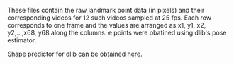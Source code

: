 These files contain the raw landmark point data (in pixels) and their corresponding videos for 12 such videos sampled at 25 fps. Each row corresponds to one frame and the values are arranged as x1, y1, x2, y2,...,x68, y68 along the columns. e points were obatined using dlib's pose estimator.

Shape predictor for dlib can be obtained [here](http://dlib.net/files/shape_predictor_68_face_landmarks.dat.bz2).
